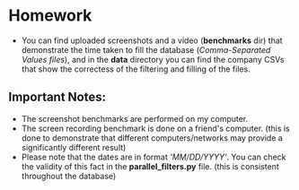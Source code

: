 # Homework
- You can find uploaded screenshots and a video (**benchmarks** dir) that demonstrate the time taken to fill the database (*Comma-Separated Values files*), and in the **data** directory you can find the company CSVs that show the correctess of the filtering and filling of the files.  
## Important Notes:
- The screenshot benchmarks are performed on my computer.
- The screen recording benchmark is done on a friend's computer. (this is done to demonstrate that different computers/networks may provide a significantly different result)
- Please note that the dates are in format *'MM/DD/YYYY'*. You can check the validity of this fact in the **parallel_filters.py** file. (this is consistent throughout the database)
